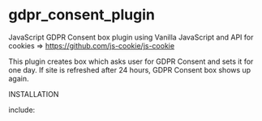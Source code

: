 # gdpr_consent_plugin
JavaScript GDPR Consent box plugin
using Vanilla JavaScript and API for cookies => https://github.com/js-cookie/js-cookie

This plugin creates box which asks user for GDPR Consent and sets it for one day. 
If site is refreshed after 24 hours, GDPR Consent box shows up again.

INSTALLATION

include:
<script src="https://cdn.jsdelivr.net/npm/js-cookie@2/src/js.cookie.min.js"></script>
<script src="script.js"></script>
<link rel="stylesheet" href="style.css">
